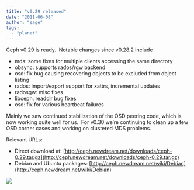 ```yaml
---
title: "v0.29 released"
date: "2011-06-08"
author: "sage"
tags: 
  - "planet"
---
```


Ceph v0.29 is ready.  Notable changes since v0.28.2 include

- mds: some fixes for multiple clients accessing the same directory
- obsync: supports rados/rgw backend
- osd: fix bug causing recovering objects to be excluded from object listing
- rados: import/export support for xattrs, incremental updates
- radosgw: misc fixes
- libceph: readdir bug fixes
- osd: fix for various heartbeat failures

Mainly we saw continued stabilization of the OSD peering code, which is now working quite well for us.  For v0.30 we’re continuing to clean up a few OSD corner cases and working on clustered MDS problems.

Relevant URLs:

- Direct download at: [http://ceph.newdream.net/downloads/ceph-0.29.tar.gz](http://ceph.newdream.net/downloads/ceph-0.29.tar.gz)
- Debian and Ubuntu packages: [http://ceph.newdream.net/wiki/Debian](http://ceph.newdream.net/wiki/Debian)

![](http://track.hubspot.com/__ptq.gif?a=268973&k=14&bu=http://ceph.com&r=http://ceph.com/releases/0-29-released/&bvt=rss&p=wordpress)
